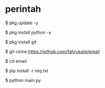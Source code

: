 # perintah

$ pkg update -y

$ pkg install python -y

$ pkg install git

$ git clone https://github.com/fahrukate/email

$ cd email

$ pip install -r req.txt

$ python main.py
